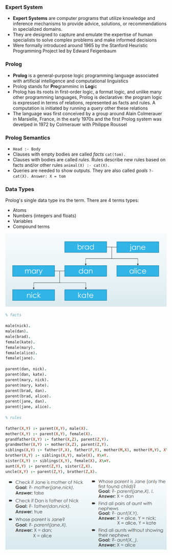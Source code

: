 ### Expert System
- **Expert Systems** are computer programs that utilize knowledge and inference mechanisms to provide advice, solutions, or recommendations in specialized domains.
- They are designed to capture and emulate the expertise of human specialists to solve complex problems and make informed decisions
- Were formally introduced around 1965 by the Stanford Heuristic Programming Project led by Edward Feigenbaum

### Prolog 
- **Prolog** is a general-purpose logic programming language associated with artificial intelligence and computational linguistics
- Prolog stands for **Pro**gramminc in **Log**ic
- Prolog has its roots in first-order logic, a format logic, and unlike many other programming languages, Prolog is declarative: the program logic is expressed in terms of relations, represented as facts and rules. A computation is initiated by running a *query* other these relations
- The language was first conceived by a group around Alain Colmerauer in Marsielle, France, in the early 1970s and the first Prolog system was develped in 1972 by Colmerauer with Philippe Roussel

### Prolog Semantics
- `Head :- Body`
- Clauses with empty bodies are called *facts* `cat(tom).`
- Clauses with bodies are called *rules*. Rules describe new rules based on facts and/or other rules `animal(X) :- cat(X).`
- Queries are needed to show outputs. They are also called *goals* `?- cat(X). Answer: X = tom`

### Data Types
Prolog's single data type ins the term. There are 4 terms types:
- Atoms
- Numbers (integers and floats)
- Variables
- Compound terms

![](../../../attachments/Pasted%20image%2020241016022907.png)


```prolog
% facts

male(nick).
male(dan).
male(brad).
female(kate).
female(mary).
female(alice).
female(jane).

parent(dan, nick).
parent(dan, kate).
parent(mary, nick).
parent(mary, kate).
parent(brad, dan).
parent(brad, alice).
parent(jane, dan).
parent(jane, alice).

% rules

father(X,Y) :- parent(X,Y), male(X).
mother(X,Y) :- parent(X,Y), female(X).
grandfather(X,Y) :- father(X,Z), parent(Z,Y).
grandmother(X,Y) :- mother(X,Z), parent(Z,Y).
siblings(X,Y) :- father(F,X), father(F,Y), mother(M,X), mother(M,Y), X\=Y.
brother(X,Y) :- siblings(X,Y), male(X), X\=Y.
sister(X,Y) :- siblings(X,Y), female(X), X\=Y.
aunt(X,Y) :- parent(Z,Y), sister(Z,X).
uncle(X,Y) :- parent(Z,Y), brother(Z,X).
```

![](../../../attachments/Pasted%20image%2020241016023327.png)

